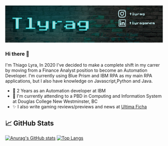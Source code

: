 ![alt text](https://github.com/tlyrag/tlyrag/blob/main/Git%20Profile%20Banner.png)
### Hi there 👋

I'm Thiago Lyra, In 2020 I've decided to make a complete shift in my carrer by moving from a Finance Analyst position to become an Automation Developer. I'm currently using Blue Prism and IBM RPA as my main RPA applications, but I also have knowledge on Javascript,Python and Java.

* 🔭 2 Years as an Automation developer at IBM 
* 🌱 I'm currently attending to a PBD in Computing and Information System at Douglas College New Westminster, BC
* ✨ I also write gaming reviews/previews and news at [Ultima Ficha](https://www.ultimaficha.com.br/)

<!--
**tlyrag/tlyrag** is a ✨ _special_  repository because its `README.md` (this file) appears on your GitHub profile.

Here are some ideas to get you started:


-->
<!-- More info, tips and tricks for making GitHub Profile README can be found in my article at https://towardsdatascience.com/build-a-stunning-readme-for-your-github-profile-9b80434fe5d7 -->




## &#x1f4c8; GitHub Stats
[![Anurag's GitHub stats](https://github-readme-stats.vercel.app/api?username=tlyrag&theme=tokyonight)](https://github.com/tlyrag/github-readme-stats)
[![Top Langs](https://github-readme-stats.vercel.app/api/top-langs/?username=tlyrag&layout=compact&theme=tokyonight)](https://github.com/tlyrag/github-readme-stats)


<!-- links to social media icons -->

<!-- icons with padding -->

